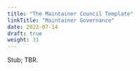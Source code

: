 ```yaml
---
title: "The Maintainer Council Template"
linkTitle: "Maintainer Governance"
date: 2022-07-14
draft: true
weight: 31
---
```


Stub; TBR.
